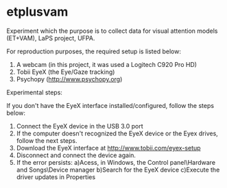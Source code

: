 # etplusvam
Experiment which the purpose is to collect data for visual attention models (ET+VAM), LaPS project, UFPA.


For reproduction purposes, the required setup is listed below:
1) A webcam (in this project, it was used a Logitech C920 Pro HD)
2) Tobii EyeX (the Eye/Gaze tracking)
3) Psychopy (http://www.psychopy.org)

Experimental steps:

If you don't have the EyeX interface installed/configured, follow the steps below:

1) Connect the EyeX device in the USB 3.0 port
2) If the computer doesn't recognized the EyeX device or the Eyex drives, follow the next steps.
3) Download the EyeX interface at http://www.tobii.com/eyex-setup
3) Disconnect and connect the device again.
4) If the error persists:
a)Acess, in Windows, the Control panel\Hardware and Songs\Device manager
b)Search for the EyeX device
c)Execute the driver updates in Properties


      

